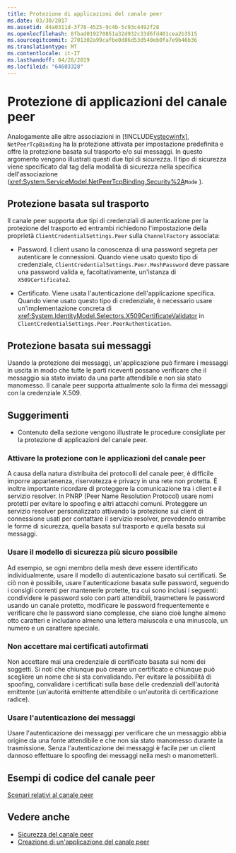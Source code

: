 ```yaml
---
title: Protezione di applicazioni del canale peer
ms.date: 03/30/2017
ms.assetid: d4a0311d-3f78-4525-9c4b-5c93c4492f28
ms.openlocfilehash: 8fbad019270851a32d932c33d6fd401cea2b3515
ms.sourcegitcommit: 2701302a99cafbe0d86d53d540eb0fa7e9b46b36
ms.translationtype: MT
ms.contentlocale: it-IT
ms.lasthandoff: 04/28/2019
ms.locfileid: "64603328"
---
```

# <a name="securing-peer-channel-applications"></a>Protezione di applicazioni del canale peer
Analogamente alle altre associazioni in [!INCLUDE[vstecwinfx](../../../../includes/vstecwinfx-md.md)], `NetPeerTcpBinding` ha la protezione attivata per impostazione predefinita e offre la protezione basata sul trasporto e/o sui messaggi. In questo argomento vengono illustrati questi due tipi di sicurezza. Il tipo di sicurezza viene specificato dal tag della modalità di sicurezza nella specifica dell'associazione (<xref:System.ServiceModel.NetPeerTcpBinding.Security%2A>`Mode` ).  
  
## <a name="transport-based-security"></a>Protezione basata sul trasporto  
 Il canale peer supporta due tipi di credenziali di autenticazione per la protezione del trasporto ed entrambi richiedono l'impostazione della proprietà `ClientCredentialSettings.Peer` sulla `ChannelFactory` associata:  
  
- Password. I client usano la conoscenza di una password segreta per autenticare le connessioni. Quando viene usato questo tipo di credenziale, `ClientCredentialSettings.Peer.MeshPassword` deve passare una password valida e, facoltativamente, un'istanza di `X509Certificate2`.  
  
- Certificato. Viene usata l'autenticazione dell'applicazione specifica. Quando viene usato questo tipo di credenziale, è necessario usare un'implementazione concreta di <xref:System.IdentityModel.Selectors.X509CertificateValidator> in `ClientCredentialSettings.Peer.PeerAuthentication`.  
  
## <a name="message-based-security"></a>Protezione basata sui messaggi  
 Usando la protezione dei messaggi, un'applicazione può firmare i messaggi in uscita in modo che tutte le parti riceventi possano verificare che il messaggio sia stato inviato da una parte attendibile e non sia stato manomesso. Il canale peer supporta attualmente solo la firma dei messaggi con la credenziale X.509.  
  
## <a name="best-practices"></a>Suggerimenti  
  
- Contenuto della sezione vengono illustrate le procedure consigliate per la protezione di applicazioni del canale peer.  
  
### <a name="enable-security-with-peer-channel-applications"></a>Attivare la protezione con le applicazioni del canale peer  
 A causa della natura distribuita dei protocolli del canale peer, è difficile imporre appartenenza, riservatezza e privacy in una rete non protetta. È inoltre importante ricordare di proteggere la comunicazione tra i client e il servizio resolver. In PNRP (Peer Name Resolution Protocol) usare nomi protetti per evitare lo spoofing e altri attacchi comuni. Proteggere un servizio resolver personalizzato attivando la protezione sui client di connessione usati per contattare il servizio resolver, prevedendo entrambe le forme di sicurezza, quella basata sul trasporto e quella basata sui messaggi.  
  
### <a name="use-the-strongest-possible-security-model"></a>Usare il modello di sicurezza più sicuro possibile  
 Ad esempio, se ogni membro della mesh deve essere identificato individualmente, usare il modello di autenticazione basato sui certificati. Se ciò non è possibile, usare l'autenticazione basata sulle password, seguendo i consigli correnti per mantenerle protette, tra cui sono inclusi i seguenti: condividere le password solo con parti attendibili, trasmettere le password usando un canale protetto, modificare le password frequentemente e verificare che le password siano complesse, che siano cioè lunghe almeno otto caratteri e includano almeno una lettera maiuscola e una minuscola, un numero e un carattere speciale.  
  
### <a name="never-accept-self-signed-certificates"></a>Non accettare mai certificati autofirmati  
 Non accettare mai una credenziale di certificato basata sui nomi dei soggetti. Si noti che chiunque può creare un certificato e chiunque può scegliere un nome che si sta convalidando. Per evitare la possibilità di spoofing, convalidare i certificati sulla base delle credenziali dell'autorità emittente (un'autorità emittente attendibile o un'autorità di certificazione radice).  
  
### <a name="use-message-authentication"></a>Usare l'autenticazione dei messaggi  
 Usare l'autenticazione dei messaggi per verificare che un messaggio abbia origine da una fonte attendibile e che non sia stato manomesso durante la trasmissione. Senza l'autenticazione dei messaggi è facile per un client dannoso effettuare lo spoofing dei messaggi nella mesh o manometterli.  
  
## <a name="peer-channel-code-examples"></a>Esempi di codice del canale peer  
 [Scenari relativi al canale peer](../../../../docs/framework/wcf/feature-details/peer-channel-scenarios.md)  
  
## <a name="see-also"></a>Vedere anche

- [Sicurezza del canale peer](../../../../docs/framework/wcf/feature-details/peer-channel-security.md)
- [Creazione di un'applicazione del canale peer](../../../../docs/framework/wcf/feature-details/building-a-peer-channel-application.md)
